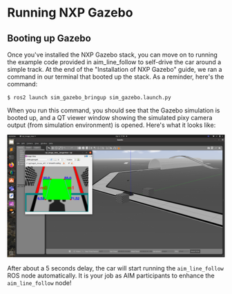 # Running NXP Gazebo

## Booting up Gazebo

Once you've installed the NXP Gazebo stack, you can move on to running the example code provided in aim\_line\_follow to self-drive the car around a simple track. At the end of the "Installation of NXP Gazebo" guide, we ran a command in our terminal that booted up the stack. As a reminder, here's the command:

```
$ ros2 launch sim_gazebo_bringup sim_gazebo.launch.py
```

When you run this command, you should see that the Gazebo simulation is booted up, and a QT viewer window showing the simulated pixy camera output (from simulation environment) is opened. Here's what it looks like:

![](<.gitbook/assets/AIM_S2/Screenshot from 2021-04-06 17-30-44.png>)

After about a 5 seconds delay, the car will start running the `aim_line_follow` ROS node automatically. It is your job as AIM participants to enhance the `aim_line_follow` node!

